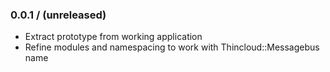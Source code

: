 ### 0.0.1 / (unreleased)

* Extract prototype from working application
* Refine modules and namespacing to work with Thincloud::Messagebus name
